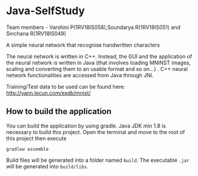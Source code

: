 # Java-SelfStudy
Team members - Varshini P(1RV18IS058),Soundarya R(1RV18IS051) and Sinchana R(1RV18IS049)

A simple neural network that recognise handwritten characters

The neural network is written in C++. Instead, the GUI and the application of the neural network is written in Java (that involves loading MNINST images, scaling and converting them to an usable format and so on...) . C++ neural network functionalities are accessed from Java through JNI. 

Training/Test data to be used can be found here: http://yann.lecun.com/exdb/mnist/

## How to build the application

You can build the application by using gradle. Java JDK min 1.8 is necessary to build this project.
Open the terminal and move to the root of this project then execute
```
gradlew assemble
```

Build files will be generated into a folder named ```build```. The executable ```.jar``` will be generated into ```build/libs```.


